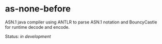 as-none-before
==============

ASN.1 java compiler using ANTLR to parse ASN.1 notation and BouncyCastle for runtime decode and encode.

Status: *in development*
